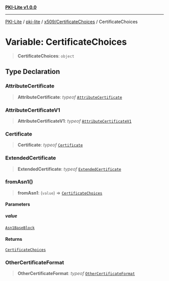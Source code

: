[**PKI-Lite v1.0.0**](../../../../README.md)

---

[PKI-Lite](../../../../README.md) / [pki-lite](../../../README.md) / [x509/CertificateChoices](../README.md) / CertificateChoices

# Variable: CertificateChoices

> **CertificateChoices**: `object`

## Type Declaration

### AttributeCertificate

> **AttributeCertificate**: _typeof_ [`AttributeCertificate`](../../attribute-certs/AttributeCertificate/classes/AttributeCertificate.md)

### AttributeCertificateV1

> **AttributeCertificateV1**: _typeof_ [`AttributeCertificateV1`](../../attribute-certs/AttributeCertificateV1/classes/AttributeCertificateV1.md)

### Certificate

> **Certificate**: _typeof_ [`Certificate`](../../Certificate/classes/Certificate.md)

### ExtendedCertificate

> **ExtendedCertificate**: _typeof_ [`ExtendedCertificate`](../../legacy/ExtendedCertificate/classes/ExtendedCertificate.md)

### fromAsn1()

> **fromAsn1**: (`value`) => [`CertificateChoices`](../type-aliases/CertificateChoices.md)

#### Parameters

##### value

[`Asn1BaseBlock`](../../../core/PkiBase/type-aliases/Asn1BaseBlock.md)

#### Returns

[`CertificateChoices`](../type-aliases/CertificateChoices.md)

### OtherCertificateFormat

> **OtherCertificateFormat**: _typeof_ [`OtherCertificateFormat`](../../legacy/OtherCertificateFormat/classes/OtherCertificateFormat.md)
